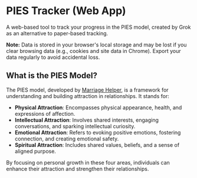 # PIES Tracker (Web App)

A web-based tool to track your progress in the PIES model, created by Grok as an alternative to paper-based tracking.

**Note:** Data is stored in your browser's local storage and may be lost if you clear browsing data (e.g., cookies and site data in Chrome). Export your data regularly to avoid accidental loss.

## What is the PIES Model?

The PIES model, developed by [Marriage Helper](https://marriagehelper.com/), is a framework for understanding and building attraction in relationships. It stands for:

- **Physical Attraction**: Encompasses physical appearance, health, and expressions of affection.
- **Intellectual Attraction**: Involves shared interests, engaging conversations, and sparking intellectual curiosity.
- **Emotional Attraction**: Refers to evoking positive emotions, fostering connection, and creating emotional safety.
- **Spiritual Attraction**: Includes shared values, beliefs, and a sense of aligned purpose.

By focusing on personal growth in these four areas, individuals can enhance their attraction and strengthen their relationships.
